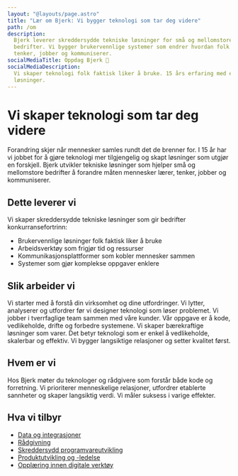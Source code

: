 ```yaml
---
layout: "@layouts/page.astro"
title: "Lær om Bjerk: Vi bygger teknologi som tar deg videre"
path: /om
description:
  Bjerk leverer skreddersydde tekniske løsninger for små og mellomstore
  bedrifter. Vi bygger brukervennlige systemer som endrer hvordan folk lærer,
  tenker, jobber og kommuniserer.
socialMediaTitle: Oppdag Bjerk 🌳
socialMediaDescription:
  Vi skaper teknologi folk faktisk liker å bruke. 15 års erfaring med effektive
  løsninger.
---
```


# Vi skaper teknologi som tar deg videre

Forandring skjer når mennesker samles rundt det de brenner for. I 15 år har vi
jobbet for å gjøre teknologi mer tilgjengelig og skapt løsninger som utgjør en
forskjell. Bjerk utvikler tekniske løsninger som hjelper små og mellomstore
bedrifter å forandre måten mennesker lærer, tenker, jobber og kommuniserer.

## Dette leverer vi

Vi skaper skreddersydde tekniske løsninger som gir bedrifter
konkurransefortrinn:

- Brukervennlige løsninger folk faktisk liker å bruke
- Arbeidsverktøy som frigjør tid og ressurser
- Kommunikasjonsplattformer som kobler mennesker sammen
- Systemer som gjør komplekse oppgaver enklere

## Slik arbeider vi

Vi starter med å forstå din virksomhet og dine utfordringer. Vi lytter,
analyserer og utfordrer før vi designer teknologi som løser problemet. Vi jobber
i tverrfaglige team sammen med våre kunder. Vår oppgave er å kode, vedlikeholde,
drifte og forbedre systemene. Vi skaper bærekraftige løsninger som varer. Det
betyr teknologi som er enkel å vedlikeholde, skalerbar og effektiv. Vi bygger
langsiktige relasjoner og setter kvalitet først.

## Hvem er vi

Hos Bjerk møter du teknologer og rådgivere som forstår både kode og forretning.
Vi prioriterer menneskelige relasjoner, utfordrer etablerte sannheter og skaper
langsiktig verdi. Vi måler suksess i varige effekter.

## Hva vi tilbyr

- [Data og integrasjoner][intg]
- [Rådgivning][rad]
- [Skreddersydd programvareutvikling][dev]
- [Produktutvikling og -ledelse][pm]
- [Opplæring innen digitale verktøy][edu]

[pm]: /tjenester/produktutvikling
[rad]: /tjenester/radgivning
[dev]: /tjenester/teknologi-og-utvikling
[ux]: /tjenester/brukeropplevelse
[intg]: /tjenester/integrasjoner
[edu]: /tjenester/opplaring